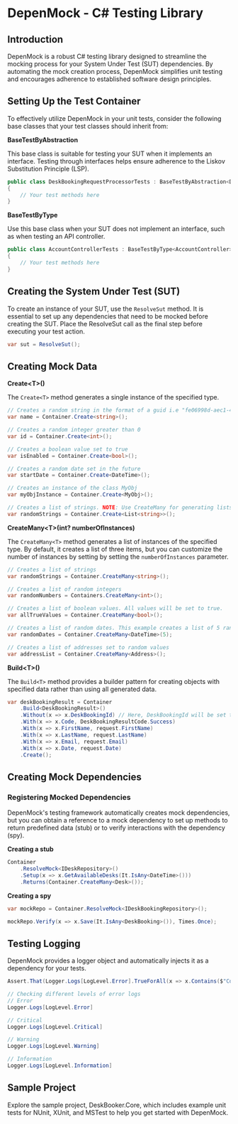 # DepenMock - C# Testing Library

## Introduction

DepenMock is a robust C# testing library designed to streamline the mocking process for your System Under Test (SUT) dependencies. By automating the mock creation process, DepenMock simplifies unit testing and encourages adherence to established software design principles.

## Setting Up the Test Container

To effectively utilize DepenMock in your unit tests, consider the following base classes that your test classes should inherit from:

**BaseTestByAbstraction**

This base class is suitable for testing your SUT when it implements an interface. Testing through interfaces helps ensure adherence to the Liskov Substitution Principle (LSP).

```c#
public class DeskBookingRequestProcessorTests : BaseTestByAbstraction<DeskBookingRequestProcessor, IDeskBookingRequestProcessor>
{
    // Your test methods here
}
```

**BaseTestByType**

Use this base class when your SUT does not implement an interface, such as when testing an API controller.

```c#
public class AccountControllerTests : BaseTestByType<AccountController>
{
    // Your test methods here
}
```

## Creating the System Under Test (SUT)

To create an instance of your SUT, use the ```ResolveSut``` method. It is essential to set up any dependencies that need to be mocked before creating the SUT. Place the ResolveSut call as the final step before executing your test action.

```c#
var sut = ResolveSut();
```

## Creating Mock Data

**Create\<T>()**

The ```Create<T>``` method generates a single instance of the specified type.

```c#
// Creates a random string in the format of a guid i.e "fe06998d-aec1-4808-8968-d8f37024a294"
var name = Container.Create<string>();

// Creates a random integer greater than 0
var id = Container.Create<int>();

// Creates a boolean value set to true
var isEnabled = Container.Create<bool>();

// Creates a random date set in the future
var startDate = Container.Create<DateTime>();

// Creates an instance of the class MyObj
var myObjInstance = Container.Create<MyObj>();

// Creates a list of strings. NOTE: Use CreateMany for generating lists.
var randomStrings = Container.Create<List<string>>();
```

**CreateMany\<T>(int? numberOfInstances)**

The ```CreateMany<T>``` method generates a list of instances of the specified type. By default, it creates a list of three items, but you can customize the number of instances by setting by setting the ```numberOfInstances``` parameter.

```c#
// Creates a list of strings
var randomStrings = Container.CreateMany<string>();

// Creates a list of random integers
var randomNumbers = Containers.CreateMany<int>();

// Creates a list of boolean values. All values will be set to true.
var allTrueValues = Container.CreateMany<bool>();

// Creates a list of random dates. This example creates a list of 5 random dates.
var randomDates = Container.CreateMany<DateTime>(5);

// Creates a list of addresses set to random values
var addressList = Container.CreateMany<Address>();
```

**Build\<T>()**

The ```Build<T>``` method provides a builder pattern for creating objects with specified data rather than using all generated data.

```c#
var deskBookingResult = Container
    .Build<DeskBookingResult>()
    .Without(x => x.DeskBookingId) // Here, DeskBookingId will be set to null
    .With(x => x.Code, DeskBookingResultCode.Success)
    .With(x => x.FirstName, request.FirstName)
    .With(x => x.LastName, request.LastName)
    .With(x => x.Email, request.Email)
    .With(x => x.Date, request.Date)
    .Create();
```

## Creating Mock Dependencies

### Registering Mocked Dependencies

DepenMock's testing framework automatically creates mock dependencies, but you can obtain a reference to a mock dependency to set up methods to return predefined data (stub) or to verify interactions with the dependency (spy).

**Creating a stub**

```c#
Container
    .ResolveMock<IDeskRepository>()
    .Setup(x => x.GetAvailableDesks(It.IsAny<DateTime>()))
    .Returns(Container.CreateMany<Desk>());
```

**Creating a spy**

```c#
var mockRepo = Container.ResolveMock<IDeskBookingRepository>();

mockRepo.Verify(x => x.Save(It.IsAny<DeskBooking>()), Times.Once);
```

## Testing Logging

DepenMock provides a logger object and automatically injects it as a dependency for your tests.

```c#
Assert.That(Logger.Logs[LogLevel.Error].TrueForAll(x => x.Contains($"Correlation Id: {correlationId}")));

// Checking different levels of error logs
// Error
Logger.Logs[LogLevel.Error]

// Critical
Logger.Logs[LogLevel.Critical]

// Warning
Logger.Logs[LogLevel.Warning]

// Information
Logger.Logs[LogLevel.Information]
```

## Sample Project

Explore the sample project, DeskBooker.Core, which includes example unit tests for NUnit, XUnit, and MSTest to help you get started with DepenMock.